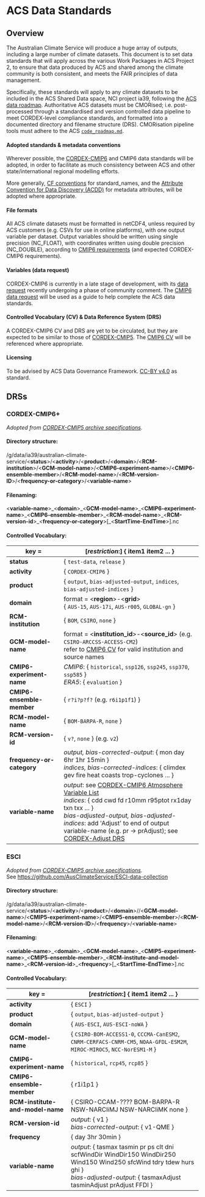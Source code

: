 # ACS Data Standards

## Overview
The Australian Climate Service will produce a huge array of outputs, including a large number of climate datasets. 
This document is to set data standards that will apply across the various Work Packages in ACS Project 2, 
to ensure that data produced by ACS and shared among the climate community is both consistent, and meets the FAIR principles of data management.

Specifically, these standards will apply to any climate datasets to be included in the ACS Shared Data space, NCI project ia39, 
following the [ACS data roadmap](data_roadmap.md).
Authoritative ACS datasets must be CMORised; i.e. post-processed through a standardised and version controlled 
data pipeline to meet CORDEX-level compliance standards, and formatted into a documented directory and filename structure (DRS).
CMORisation pipeline tools must adhere to the ACS [`code_roadmap.md`](code_roadmap.md).

#### Adopted standards & metadata conventions
Wherever possible, the [CORDEX-CMIP6](https://cordex.org/wp-content/uploads/2021/05/CORDEX-CMIP6_exp_design_RCM.pdf)
and CMIP6 data standards will be adopted, 
in order to facilitate as much consistency between ACS and other state/international regional modelling efforts.

More generally, [CF conventions](https://cfconventions.org/Data/cf-standard-names/77/build/cf-standard-name-table.html) for standard_names,
and the [Attribute Convention for Data Discovery (ACDD)](https://wiki.esipfed.org/Attribute_Convention_for_Data_Discovery_1-3) for metadata attributes, 
will be adopted where appropriate.

#### File formats
All ACS climate datasets must be formatted in netCDF4,
unless required by ACS customers (e.g. CSVs for use in online platforms), 
with one output variable per dataset.
Output variables should be written using single precision (NC_FLOAT),
with coordinates written  using double precision (NC_DOUBLE),
according to [CMIP6 requirements](https://docs.google.com/document/d/1os9rZ11U0ajY7F8FWtgU4B49KcB59aFlBVGfLC4ahXs/edit) 
(and expected CORDEX-CMIP6 requirements).

#### Variables (data request)
CORDEX-CMIP6 is currently in a late stage of development,
with its [data request](https://cordex.org/wp-content/uploads/2021/09/CORDEX_CMIP6_Data_Request_Atmos_v1.xlsx-Atmos.pdf)
recently undergoing a phase of community comment.
The [CMIP6 data request](http://clipc-services.ceda.ac.uk/dreq/index.html) will be used as a guide to help complete the ACS data standards.

#### Controlled Vocabulary (CV) & Data Reference System (DRS)
A CORDEX-CMIP6 CV and DRS are yet to be circulated,
but they are expected to be similar to those of [CORDEX-CMIP5](https://is-enes-data.github.io/cordex_archive_specifications.pdf).
The [CMIP6 CV](https://docs.google.com/document/d/1h0r8RZr_f3-8egBMMh7aqLwy3snpD6_MrDz1q8n5XUk/edit) will be referenced where appropriate.

#### Licensing 
To be advised by ACS Data Governance Framework.
[CC-BY v4.0](https://creativecommons.org/licenses/by/4.0/) as standard.

## DRSs

### CORDEX-CMIP6+
*Adopted from [CORDEX-CMIP5 archive specifications](http://is-enes-data.github.io/cordex_archive_specifications.pdf).*

#### Directory structure:  

/g/data/ia39/australian-climate-service/\<**status**\>/\<**activity**\>/\<**product**\>/\<**domain**\>/\<**RCM-institution**\>/\<**GCM-model-name**\>/\<**CMIP6-experiment-name**\>/\<**CMIP6-ensemble-member**\>/\<**RCM-model-name**\>/\<**RCM-version-ID**\>/\<**frequency-or-category**\>/\<**variable-name**>

#### Filenaming:  

\<**variable-name**\>\_\<**domain**\>\_\<**GCM-model-name**\>\_\<**CMIP6-experiment-name**\>\_\<**CMIP6-ensemble-member**\>\_\<**RCM-model-name**\>\_\<**RCM-version-id**\>\_\<**frequency-or-category**\>[\_\<**StartTime-EndTime**\>].nc
  
#### Controlled Vocabulary:

| **key** = | [*restriction*:] { item1 item2 ... }  |
| ------------ | ------------ | 
| **status** | { `test-data`, `release` }  |
| **activity** | { `CORDEX-CMIP6` }  |
| **product** | { `output`, `bias-adjusted-output`, `indices`, `bias-adjusted-indices` }  |
| **domain** | format = \<**region**\>-\<**grid**> <br /> { `AUS-15`, `AUS-17i`, `AUS-r005`, `GLOBAL-gn` }  |
|  **RCM-institution** | { `BOM`, `CSIRO`, `none` }  |
|**GCM-model-name** | format = \<**institution_id**\>-\<**source_id**> (e.g. `CSIRO-ARCCSS-ACCESS-CM2`) <br/> refer to [CMIP6 CV](https://github.com/WCRP-CMIP/CMIP6_CVs/blob/master/CMIP6_source_id.json) for valid institution and source names  |
| **CMIP6-experiment-name** | *CMIP6*: { `historical`, `ssp126`, `ssp245`, `ssp370`, `ssp585`  } <br/> *ERA5*: { `evaluation` }  |
| **CMIP6-ensemble-member** | { `r?i?p?f?` (e.g. `r6i1p1f1`) } |
| **RCM-model-name** | {  `BOM-BARPA-R`, `none` }  |
| **RCM-version-id** | { `v?`, `none` } (e.g. `v2`) |
| **frequency-or-category** | *output, bias-corrected-output*: { mon day 6hr 1hr 15min } <br/> *indices, bias-corrected-indices*: { climdex gev fire heat coasts trop-cyclones ... } |
| **variable-name** | *output*: see [CORDEX-CMIP6 Atmosphere Variable List](https://docs.google.com/spreadsheets/d/1qUauozwXkq7r1g-L4ALMIkCNINIhhCPx/edit#gid=1672965248) <br/> *indices*: { cdd cwd fd r10mm r95ptot rx1day txn txx ... } <br/> *bias-adjusted-output, bias-adjusted-indices*: add 'Adjust' to end of output variable-name (e.g. pr -> prAdjust); see [CORDEX-Adjust DRS](http://is-enes-data.github.io/CORDEX_adjust_drs.pdf) |

### ESCI
*Adopted from [CORDEX-CMIP5 archive specifications](http://is-enes-data.github.io/cordex_archive_specifications.pdf).*  
See https://github.com/AusClimateService/ESCI-data-collection

#### Directory structure:  

/g/data/ia39/australian-climate-service/\<**status**\>/\<**activity**\>/\<**product**\>/\<**domain**\>//\<**GCM-model-name**\>/\<**CMIP5-experiment-name**\>/\<**CMIP5-ensemble-member**\>/\<**RCM-model-name**\>/\<**RCM-version-ID**\>/\<**frequency**\>/\<**variable-name**>

#### Filenaming:  

\<**variable-name**\>\_\<**domain**\>\_\<**GCM-model-name**\>\_\<**CMIP5-experiment-name**\>\_\<**CMIP5-ensemble-member**\>\_\<**RCM-institute-and-model-name**\>\_\<**RCM-version-id**\>\_\<**frequency**\>[\_\<**StartTime-EndTime**\>].nc
  
#### Controlled Vocabulary:

| **key** = | [*restriction*:] { item1 item2 ... }  |
| ------------ | ------------ | 
| **activity** | { `ESCI` }  |
| **product** | { `output`, `bias-adjusted-output` } |
| **domain** | { `AUS-ESCI`, `AUS-ESCI-noWA` }  |
| **GCM-model-name** | { `CSIRO-BOM-ACCESS1-0`, `CCCMA-CanESM2`, `CNRM-CERFACS-CNRM-CM5`, `NOAA-GFDL-ESM2M`, `MIROC-MIROC5`, `NCC-NorESM1-M` }  |
| **CMIP6-experiment-name** | { `historical`, `rcp45`, `rcp85` } |
| **CMIP6-ensemble-member** | { r1i1p1 } |
| **RCM-institute-and-model-name** | { CSIRO-CCAM-???? BOM-BARPA-R NSW-NARCliMJ NSW-NARCliMK none }  |
| **RCM-version-id** | *output*: { v1 } <br/> *bias-corrected-output*: { v1-QME }  |
| **frequency** | { day 3hr 30min } |
| **variable-name** | *output*: { tasmax tasmin pr ps clt dni scfWindDir WindDir150 WindDir250 Wind150 Wind250 sfcWind tdry tdew hurs ghi } <br/> *bias-adjusted-output*: { tasmaxAdjust tasminAdjust prAdjust FFDI } |

